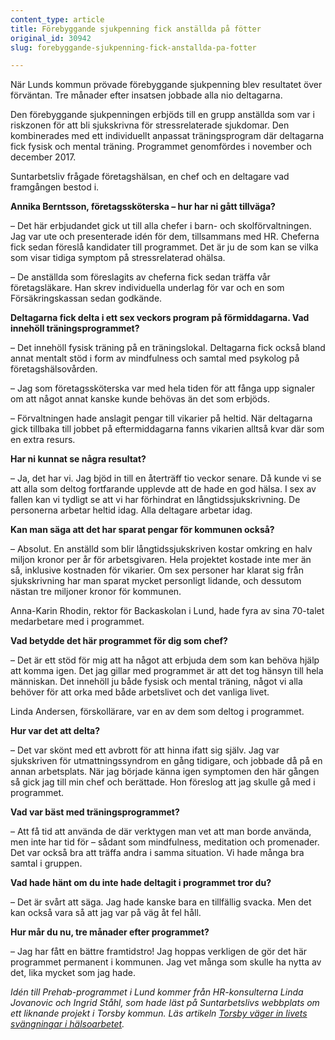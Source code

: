 ```yaml
---
content_type: article
title: Förebyggande sjukpenning fick anställda på fötter
original_id: 30942
slug: forebyggande-sjukpenning-fick-anstallda-pa-fotter

---
```


När Lunds kommun prövade förebyggande sjukpenning blev resultatet över förväntan. Tre månader efter insatsen jobbade alla nio deltagarna.

Den förebyggande sjukpenningen erbjöds till en grupp anställda som var i riskzonen för att bli sjukskrivna för stressrelaterade sjukdomar. Den kombinerades med ett individuellt anpassat träningsprogram där deltagarna fick fysisk och mental träning. Programmet genomfördes i november och december 2017.

Suntarbetsliv frågade företagshälsan, en chef och en deltagare vad framgången bestod i.

**Annika Berntsson, företagssköterska – hur har ni gått tillväga?**

– Det här erbjudandet gick ut till alla chefer i barn- och skolförvaltningen. Jag var ute och presenterade idén för dem, tillsammans med HR. Cheferna fick sedan föreslå kandidater till programmet. Det är ju de som kan se vilka som visar tidiga symptom på stressrelaterad ohälsa.

– De anställda som föreslagits av cheferna fick sedan träffa vår företagsläkare. Han skrev individuella underlag för var och en som Försäkringskassan sedan godkände.

**Deltagarna fick delta i ett sex veckors program på förmiddagarna. Vad innehöll träningsprogrammet?**

– Det innehöll fysisk träning på en träningslokal. Deltagarna fick också bland annat mentalt stöd i form av mindfulness och samtal med psykolog på företagshälsovården.

– Jag som företagssköterska var med hela tiden för att fånga upp signaler om att något annat kanske kunde behövas än det som erbjöds.

– Förvaltningen hade anslagit pengar till vikarier på heltid. När deltagarna gick tillbaka till jobbet på eftermiddagarna fanns vikarien alltså kvar där som en extra resurs.

**Har ni kunnat se några resultat?**

– Ja, det har vi. Jag bjöd in till en återträff tio veckor senare. Då kunde vi se att alla som deltog fortfarande upplevde att de hade en god hälsa. I sex av fallen kan vi tydligt se att vi har förhindrat en långtidssjukskrivning. De personerna arbetar heltid idag. Alla deltagare arbetar idag.

**Kan man säga att det har sparat pengar för kommunen också?**

– Absolut. En anställd som blir långtidssjukskriven kostar omkring en halv miljon kronor per år för arbetsgivaren. Hela projektet kostade inte mer än så, inklusive kostnaden för vikarier. Om sex personer har klarat sig från sjukskrivning har man sparat mycket personligt lidande, och dessutom nästan tre miljoner kronor för kommunen.

Anna-Karin Rhodin, rektor för Backaskolan i Lund, hade fyra av sina 70-talet medarbetare med i programmet.

**Vad betydde det här programmet för dig som chef?**

– Det är ett stöd för mig att ha något att erbjuda dem som kan behöva hjälp att komma igen. Det jag gillar med programmet är att det tog hänsyn till hela människan. Det innehöll ju både fysisk och mental träning, något vi alla behöver för att orka med både arbetslivet och det vanliga livet.

Linda Andersen, förskollärare, var en av dem som deltog i programmet.

**Hur var det att delta?**

– Det var skönt med ett avbrott för att hinna ifatt sig själv. Jag var sjukskriven för utmattningssyndrom en gång tidigare, och jobbade då på en annan arbetsplats. När jag började känna igen symptomen den här gången så gick jag till min chef och berättade. Hon föreslog att jag skulle gå med i programmet.

**Vad var bäst med träningsprogrammet?**

– Att få tid att använda de där verktygen man vet att man borde använda, men inte har tid för – sådant som mindfulness, meditation och promenader. Det var också bra att träffa andra i samma situation. Vi hade många bra samtal i gruppen.

**Vad hade hänt om du inte hade deltagit i programmet tror du?**

– Det är svårt att säga. Jag hade kanske bara en tillfällig svacka. Men det kan också vara så att jag var på väg åt fel håll.

**Hur mår du nu, tre månader efter programmet?**

– Jag har fått en bättre framtidstro! Jag hoppas verkligen de gör det här programmet permanent i kommunen. Jag vet många som skulle ha nytta av det, lika mycket som jag hade.

_Idén till Prehab-programmet i Lund kommer från HR-konsulterna Linda Jovanovic och Ingrid Ståhl, som hade läst på Suntarbetslivs webbplats om ett liknande projekt i Torsby kommun. Läs artikeln [Torsby väger in livets svängningar i hälsoarbetet](https://www.suntarbetsliv.se/artiklar/hallbar-rehabilitering/torsby-vager-in-livets-svangningar-i-halsoarbetet/)._

